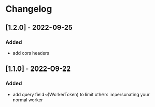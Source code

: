 # Changelog

## [1.2.0] - 2022-09-25

### Added

- add cors headers


## [1.1.0] - 2022-09-22

### Added

- add query field `w`(WorkerToken) to limit others impersonating your normal worker
